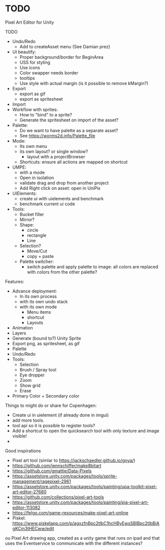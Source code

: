 # TODO

Pixel Art Editor for Unity

TODO
* Undo/Redo
    * Add to createAsset menu (See Damian prez)
* UI beautify:
    * Proper background/border for BeginArea
    * USS for styling
    * Use icons
    * Color swapper needs border
    * tooltips
	* Use style with actual margin (is it possible to remove kMargin?)
* Export
    * export as gif
    * export as spritesheet
* Import
* Workflow with sprites:
    * How to "bind" to a sprite?
    * Generate the spritesheet on import of the asset?
* Palette:
	* Do we want to have palette as a separate asset?
	* See https://worms2d.info/Palette_file
* Mode:
    * Its own menu
    * its own layout? or single window?
        * layout with a projectBrowser
	* Shortcuts: ensure all actions are mapped on shortcut
* UMPE:
    * with a mode
    * Open in isolation
	* validate drag and drop from another project
	* Add Right click on asset: open in UniPix
* UIElements:
	* create ui with uielements and benchmark
	* benchmark current ui code
* Tools:
    * Bucket filler
    * Mirror?
    * Shape:
        * circle
        * rectangle
        * Line
    * Selection?
        * Move/Cut
        * copy + paste
    * Palette switcher:
        * switch palette and apply palette to image: all colors are replaced with colors from the other palette?


Features:
* Advance deployment:
    * In its own process
    * with its own undo stack
    * with its own mode
        * Menu items
        * shortcut
        * Layouts
* Animation
* Layers
* Generate (bound to?) Unity Sprite
* Export png, as spritesheet, as gif
* Palette
* Undo/Redo
* Tools:
    * Selection
    * Brush / Spray tool
    * Eye dropper
    * Zoom
    * Show grid
    * Erase
* Primary Color + Secondary color


Things to might do or share for Copenhagen:
* Create ui in uielement (if already done in imgui)
* add more tools.
* tool api so it is possible to register tools?
* Add a shortcut to open the quicksearch tool with only texture and image visible!
* 

Good inspirations


* Pixel art tool (simlar to https://jackschaedler.github.io/goya/)
* https://github.com/jennschiffer/make8bitart
* https://github.com/gmattie/Data-Pixels
* https://assetstore.unity.com/packages/tools/sprite-management/ragepixel-2961
* https://assetstore.unity.com/packages/tools/painting/upa-toolkit-pixel-art-editor-27680
* https://github.com/collections/pixel-art-tools
* https://assetstore.unity.com/packages/tools/painting/pia-pixel-art-editor-113082
* https://felgo.com/game-resources/make-pixel-art-online
* Piskel:  https://www.piskelapp.com/p/agxzfnBpc2tlbC1hcHByEwsSBlBpc2tlbBiAgKCm3tHECww/edit


ou Pixel Art drawing app, created as a unity game that runs on ipad and that uses the Eventservice to communicate with the different instances?